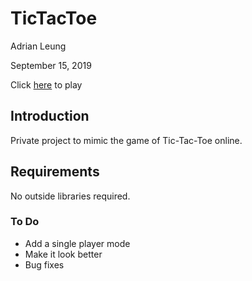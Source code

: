 # TicTacToe
Adrian Leung

September 15, 2019

Click [here](https://adrianlearn.github.io/TicTacToe/) to play
## Introduction

Private project to mimic the game of Tic-Tac-Toe online.

## Requirements

No outside libraries required.

### To Do
 
- Add a single player mode
- Make it look better
- Bug fixes

